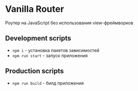 # Vanilla Router
Роутер на JavaScript без использования view-фреймворков

## Development scripts
* `npm i` - установка пакетов зависимостей
* `npm run start` - запуск приложения

## Production scripts
* `npm run build` - билд приложения
